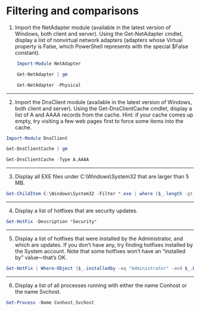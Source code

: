# Filtering and comparisons

1) Import the NetAdapter module (available in the latest version of Windows, both client and server). Using the Get-NetAdapter cmdlet, display a list of nonvirtual network adapters (adapters whose Virtual property is False, which PowerShell represents with the special $False constant).
```powershell
    Import-Module NetAdapter
```
```powershell
    Get-NetAdapter | gm
```
```powershell
    Get-NetAdapter -Physical
```
----------

2) Import the DnsClient module (available in the latest version of Windows, both client and server). Using the Get-DnsClientCache cmdlet, display a list of A and AAAA records from the cache. Hint: if your cache comes up empty, try visiting a few web pages first to force some items into the cache.
```powershell
Import-Module DnsClient
```
```powershell
Get-DnsClientCache | gm
```
```powershell
Get-DnsClientCache -Type A,AAAA
```

----------

3) Display all EXE files under C:\Windows\System32 that are larger than 5 MB.
```powershell
Get-ChildItem C:\Windows\System32 -Filter *.exe | where {$_.length -gt 5MB}
```

----------

4) Display a list of hotfixes that are security updates.
```powershell
Get-HotFix -Description *Security*
```

----------

5) Display a list of hotfixes that were installed by the Administrator, and which are updates. If you don’t have any, try finding hotfixes installed by the System account. Note that some hotfixes won’t have an “installed by” value—that’s OK.
```powershell
Get-HotFix | Where-Object {$_.installedby -eq "Administrator" -and $_.Description -eq "Update"}
```
----------

6. Display a list of all processes running with either the name Conhost or the name Svchost.
```powershell
Get-Process -Name Conhost,Svchost
```